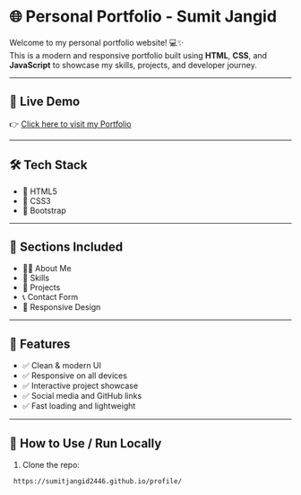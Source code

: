 # 🌐 Personal Portfolio - Sumit Jangid 

Welcome to my personal portfolio website! 💻✨  
This is a modern and responsive portfolio built using **HTML**, **CSS**, and **JavaScript** to showcase my skills, projects, and developer journey.

---

## 🚀 Live Demo

👉 [Click here to visit my Portfolio](https://sumitjangid2446.github.io/profile/)  


---
## 🛠 Tech Stack

- 🔹 HTML5  
- 🔹 CSS3  
- 🔹 Bootstrap 

---

## 📂 Sections Included

- 🧑‍💻 About Me  
- 🧰 Skills  
- 📁 Projects  
- 📞 Contact Form  
- 🎨 Responsive Design

---

## 🎯 Features

- ✅ Clean & modern UI  
- ✅ Responsive on all devices  
- ✅ Interactive project showcase  
- ✅ Social media and GitHub links  
- ✅ Fast loading and lightweight

---

## 📄 How to Use / Run Locally

1. Clone the repo:
```bash
 https://sumitjangid2446.github.io/profile/

